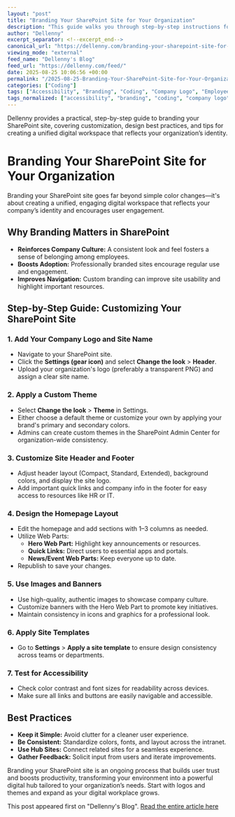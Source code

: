 ```yaml
---
layout: "post"
title: "Branding Your SharePoint Site for Your Organization"
description: "This guide walks you through step-by-step instructions for branding your SharePoint site, including adding your company logo, customizing themes and layouts, and ensuring consistency and accessibility. Learn best practices for designing a digital workspace that reinforces your organization's culture and identity, driving user adoption and productivity."
author: "Dellenny"
excerpt_separator: <!--excerpt_end-->
canonical_url: "https://dellenny.com/branding-your-sharepoint-site-for-your-organization/"
viewing_mode: "external"
feed_name: "Dellenny's Blog"
feed_url: "https://dellenny.com/feed/"
date: 2025-08-25 10:06:56 +00:00
permalink: "/2025-08-25-Branding-Your-SharePoint-Site-for-Your-Organization.html"
categories: ["Coding"]
tags: ["Accessibility", "Branding", "Coding", "Company Logo", "Employee Experience", "Hub Sites", "Intranet", "Microsoft 365", "Navigation", "Posts", "SharePoint", "SharePoint Online", "Site Customization", "Site Templates", "Themes", "User Adoption", "Web Parts"]
tags_normalized: ["accessibility", "branding", "coding", "company logo", "employee experience", "hub sites", "intranet", "microsoft 365", "navigation", "posts", "sharepoint", "sharepoint online", "site customization", "site templates", "themes", "user adoption", "web parts"]
---
```


Dellenny provides a practical, step-by-step guide to branding your SharePoint site, covering customization, design best practices, and tips for creating a unified digital workspace that reflects your organization’s identity.<!--excerpt_end-->

# Branding Your SharePoint Site for Your Organization

Branding your SharePoint site goes far beyond simple color changes—it's about creating a unified, engaging digital workspace that reflects your company’s identity and encourages user engagement.

## Why Branding Matters in SharePoint

- **Reinforces Company Culture:** A consistent look and feel fosters a sense of belonging among employees.
- **Boosts Adoption:** Professionally branded sites encourage regular use and engagement.
- **Improves Navigation:** Custom branding can improve site usability and highlight important resources.

## Step-by-Step Guide: Customizing Your SharePoint Site

### 1. Add Your Company Logo and Site Name

- Navigate to your SharePoint site.
- Click the **Settings (gear icon)** and select **Change the look** > **Header**.
- Upload your organization's logo (preferably a transparent PNG) and assign a clear site name.

### 2. Apply a Custom Theme

- Select **Change the look** > **Theme** in Settings.
- Either choose a default theme or customize your own by applying your brand's primary and secondary colors.
- Admins can create custom themes in the SharePoint Admin Center for organization-wide consistency.

### 3. Customize Site Header and Footer

- Adjust header layout (Compact, Standard, Extended), background colors, and display the site logo.
- Add important quick links and company info in the footer for easy access to resources like HR or IT.

### 4. Design the Homepage Layout

- Edit the homepage and add sections with 1–3 columns as needed.
- Utilize Web Parts:
  - **Hero Web Part:** Highlight key announcements or resources.
  - **Quick Links:** Direct users to essential apps and portals.
  - **News/Event Web Parts:** Keep everyone up to date.
- Republish to save your changes.

### 5. Use Images and Banners

- Use high-quality, authentic images to showcase company culture.
- Customize banners with the Hero Web Part to promote key initiatives.
- Maintain consistency in icons and graphics for a professional look.

### 6. Apply Site Templates

- Go to **Settings** > **Apply a site template** to ensure design consistency across teams or departments.

### 7. Test for Accessibility

- Check color contrast and font sizes for readability across devices.
- Make sure all links and buttons are easily navigable and accessible.

## Best Practices

- **Keep it Simple:** Avoid clutter for a cleaner user experience.
- **Be Consistent:** Standardize colors, fonts, and layout across the intranet.
- **Use Hub Sites:** Connect related sites for a seamless experience.
- **Gather Feedback:** Solicit input from users and iterate improvements.

Branding your SharePoint site is an ongoing process that builds user trust and boosts productivity, transforming your environment into a powerful digital hub tailored to your organization’s needs. Start with logos and themes and expand as your digital workplace grows.

This post appeared first on "Dellenny's Blog". [Read the entire article here](https://dellenny.com/branding-your-sharepoint-site-for-your-organization/)
